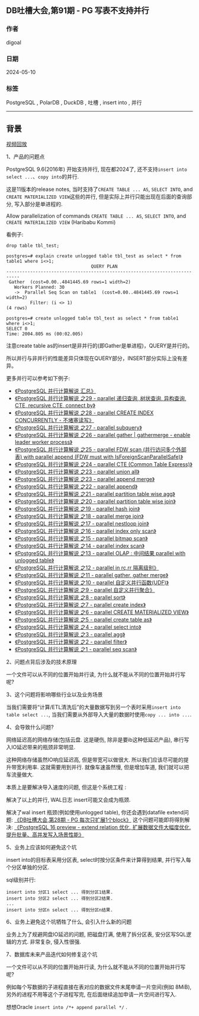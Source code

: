 ## DB吐槽大会,第91期 - PG 写表不支持并行    
      
### 作者      
digoal      
      
### 日期      
2024-05-10      
      
### 标签      
PostgreSQL , PolarDB , DuckDB , 吐槽 , insert into , 并行    
      
----      
      
## 背景      
[视频回放]()      
      
1、产品的问题点      
  
PostgreSQL 9.6(2016年) 开始支持并行, 现在都2024了, 还不支持`insert into select ...`、`copy into`的并行.     
  
这是11版本的release notes, 当时支持了`CREATE TABLE ... AS`, `SELECT INTO`, and `CREATE MATERIALIZED VIEW`这些的并行, 但是实际上并行只能出现在后面的查询部分, 写入部分是单进程的.   
  
Allow parallelization of commands `CREATE TABLE ... AS`, `SELECT INTO`, and `CREATE MATERIALIZED VIEW` (Haribabu Kommi)    
  
看例子:   
```        
drop table tbl_test;    
    
postgres=# explain create unlogged table tbl_test as select * from table1 where i<>1;    
                                QUERY PLAN                                     
---------------------------------------------------------------------------    
 Gather  (cost=0.00..4841445.69 rows=1 width=2)    
   Workers Planned: 30    
   ->  Parallel Seq Scan on table1  (cost=0.00..4841445.69 rows=1 width=2)    
         Filter: (i <> 1)    
(4 rows)    
    
postgres=# create unlogged table tbl_test as select * from table1 where i<>1;    
SELECT 0    
Time: 2004.805 ms (00:02.005)    
```          
        
注意create table as的insert是非并行的(即Gather是单进程)，QUERY是并行的。        
       
所以并行与非并行的性能差异只体现在QUERY部分，INSERT部分实际上没有差异。      
  
更多并行可以参考如下例子:  
- [《PostgreSQL 并行计算解说 汇总》](../201903/20190318_05.md)    
- [《PostgreSQL 并行计算解说 之29 - parallel 递归查询, 树状查询, 异构查询, CTE, recursive CTE, connect by》](../201903/20190318_04.md)    
- [《PostgreSQL 并行计算解说 之28 - parallel CREATE INDEX CONCURRENTLY - 不堵塞读写》](../201903/20190318_03.md)    
- [《PostgreSQL 并行计算解说 之27 - parallel subquery》](../201903/20190318_02.md)    
- [《PostgreSQL 并行计算解说 之26 - parallel gather | gathermerge - enable leader worker process》](../201903/20190318_01.md)    
- [《PostgreSQL 并行计算解说 之25 - parallel FDW scan (并行访问多个外部表) with parallel append (FDW must with IsForeignScanParallelSafe)》](../201903/20190317_18.md)    
- [《PostgreSQL 并行计算解说 之24 - parallel CTE (Common Table Express)》](../201903/20190317_17.md)    
- [《PostgreSQL 并行计算解说 之23 - parallel union all》](../201903/20190317_16.md)    
- [《PostgreSQL 并行计算解说 之23 - parallel append merge》](../201903/20190317_15.md)    
- [《PostgreSQL 并行计算解说 之22 - parallel append》](../201903/20190317_14.md)    
- [《PostgreSQL 并行计算解说 之21 - parallel partition table wise agg》](../201903/20190317_13.md)    
- [《PostgreSQL 并行计算解说 之20 - parallel partition table wise join》](../201903/20190317_12.md)    
- [《PostgreSQL 并行计算解说 之19 - parallel hash join》](../201903/20190317_11.md)    
- [《PostgreSQL 并行计算解说 之18 - parallel merge join》](../201903/20190317_10.md)    
- [《PostgreSQL 并行计算解说 之17 - parallel nestloop join》](../201903/20190317_09.md)    
- [《PostgreSQL 并行计算解说 之16 - parallel index only scan》](../201903/20190317_08.md)    
- [《PostgreSQL 并行计算解说 之15 - parallel bitmap scan》](../201903/20190317_07.md)    
- [《PostgreSQL 并行计算解说 之14 - parallel index scan》](../201903/20190317_06.md)    
- [《PostgreSQL 并行计算解说 之13 - parallel OLAP : 中间结果 parallel with unlogged table》](../201903/20190317_05.md)    
- [《PostgreSQL 并行计算解说 之12 - parallel in rc,rr 隔离级别》](../201903/20190317_04.md)    
- [《PostgreSQL 并行计算解说 之11 - parallel gather, gather merge》](../201903/20190317_03.md)    
- [《PostgreSQL 并行计算解说 之10 - parallel 自定义并行函数(UDF)》](../201903/20190317_02.md)    
- [《PostgreSQL 并行计算解说 之9 - parallel 自定义并行聚合》](../201903/20190317_01.md)    
- [《PostgreSQL 并行计算解说 之8 - parallel sort》](../201903/20190316_10.md)    
- [《PostgreSQL 并行计算解说 之7 - parallel create index》](../201903/20190316_09.md)    
- [《PostgreSQL 并行计算解说 之6 - parallel CREATE MATERIALIZED VIEW》](../201903/20190316_08.md)    
- [《PostgreSQL 并行计算解说 之5 - parallel create table as》](../201903/20190316_07.md)    
- [《PostgreSQL 并行计算解说 之4 - parallel select into》](../201903/20190316_06.md)    
- [《PostgreSQL 并行计算解说 之3 - parallel agg》](../201903/20190316_05.md)    
- [《PostgreSQL 并行计算解说 之2 - parallel filter》](../201903/20190316_04.md)    
- [《PostgreSQL 并行计算解说 之1 - parallel seq scan》](../201903/20190316_03.md)    
  
      
2、问题点背后涉及的技术原理      
  
一个文件可以从不同的位置开始并行读, 为什么就不能从不同的位置开始并行写呢?    
  
3、这个问题将影响哪些行业以及业务场景      
  
当我们需要将“计算/ETL清洗后”的大量数据写到另一个表时采用`insert into table select ...`, 当我们需要从外部导入大量的数据时使用`copy ... into ...`.    
      
4、会导致什么问题?      
  
网络延迟高的网络存储(包括云盘. 这是硬伤, 除非是要ib这种低延迟产品), 串行写入IO延迟带来的瓶颈非常明显.     
  
这种网络存储虽然IO响应延迟高, 但是带宽可以做很大. 所以我们应该尽可能的提升带宽利用率. 这就需要用到并行.   就像车速虽然慢, 但是增加车道, 我们就可以把车流量做大.    
  
本质上是要解决导入速度的问题, 但这是个系统工程 :     
  
解决了以上的并行, WAL日志 insert可能又会成为瓶颈.    
  
解决了wal insert 瓶颈(例如使用unlogged table), 你还会遇到datafile extend问题: [《DB吐槽大会,第28期 - PG 每次只扩展1个block》](../202109/20210903_03.md)    这个问题可能即将得到解决: [《PostgreSQL 16 preview - extend relation 优化, 扩展数据文件大幅度优化, 提升批量、高并发写入场景性能》](../202304/20230406_01.md)     
      
5、业务上应该如何避免这个坑      
  
insert into的目标表采用分区表, select时按分区条件来计算得到结果, 并行写入每个分区单独的分区.     
  
sql级别并行:    
```  
insert into 分区1 select ... 得到分区1结果.  
insert into 分区2 select ... 得到分区2结果.  
...  
insert into 分区n select ... 得到分区n结果.  
```  
  
6、业务上避免这个坑牺牲了什么, 会引入什么新的问题      
  
业务上为了规避网盘IO延迟的问题, 把磁盘打满, 使用了拆分区表, 安分区写SQL逻辑的方式. 非常复杂, 侵入性很强.   
      
7、数据库未来产品迭代如何修复这个坑      
   
一个文件可以从不同的位置开始并行读, 为什么就不能从不同的位置开始并行写呢?    
   
例如每个写数据的子进程直接在表对应的数据文件末尾申请一片空间(例如 8MiB), 另外的进程不用等这个子进程写完, 在后面继续追加申请一片空间进行写入.   
   
想想Oracle ` insert into /*+ append parallel */ ` .    
   
  
